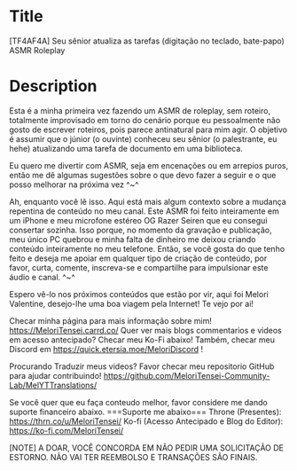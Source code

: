 # Title
[TF4AF4A] Seu sênior atualiza as tarefas (digitação no teclado, bate-papo) ASMR Roleplay

# Description
Esta é a minha primeira vez fazendo um ASMR de roleplay, sem roteiro, totalmente improvisado em torno do cenário porque eu pessoalmente não gosto de escrever roteiros, pois parece antinatural para mim agir. O objetivo é assumir que o júnior (o ouvinte) conheceu seu sênior (o palestrante, eu hehe) atualizando uma tarefa de documento em uma biblioteca.

Eu quero me divertir com ASMR, seja em encenações ou em arrepios puros, então me dê algumas sugestões sobre o que devo fazer a seguir e o que posso melhorar na próxima vez ^~^

Ah, enquanto você lê isso. Aqui está mais algum contexto sobre a mudança repentina de conteúdo no meu canal. Este ASMR foi feito inteiramente em um iPhone e meu microfone estéreo OG Razer Seiren que eu consegui consertar sozinha. Isso porque, no momento da gravação e publicação, meu único PC quebrou e minha falta de dinheiro me deixou criando conteúdo inteiramente no meu telefone. Então, se você gosta do que tenho feito e deseja me apoiar em qualquer tipo de criação de conteúdo, por favor, curta, comente, inscreva-se e compartilhe para impulsionar este áudio e canal. ^~^

Espero vê-lo nos próximos conteúdos que estão por vir, aqui foi Melori Valentine, desejo-lhe uma boa viagem pela Internet! Te vejo por ai!

Checar minha página para mais informação sobre mim! https://MeloriTensei.carrd.co/
Quer ver mais blogs commentarios e videos em acesso antecipado? Checar meu Ko-Fi abaixo!
Também, checar meu Discord em https://quick.etersia.moe/MeloriDiscord !

Procurando Traduzir meus videos? Favor checar meu repositorio GitHub para ajudar contribuindo!
https://github.com/MeloriTensei-Community-Lab/MelYTTranslations/

Se você quer que eu faça conteudo melhor, favor considere me dando suporte financeiro abaixo.
===Suporte me abaixo===
Throne (Presentes): https://thrn.co/u/MeloriTensei/
Ko-fi (Acesso Antecipado e Blog do Editor): https://ko-fi.com/MeloriTensei/

[NOTE]
A DOAR, VOCÊ CONCORDA EM NÃO PEDIR UMA SOLICITAÇÃO DE ESTORNO. NÃO VAI TER REEMBOLSO E TRANSAÇÕES SÃO FINAIS.